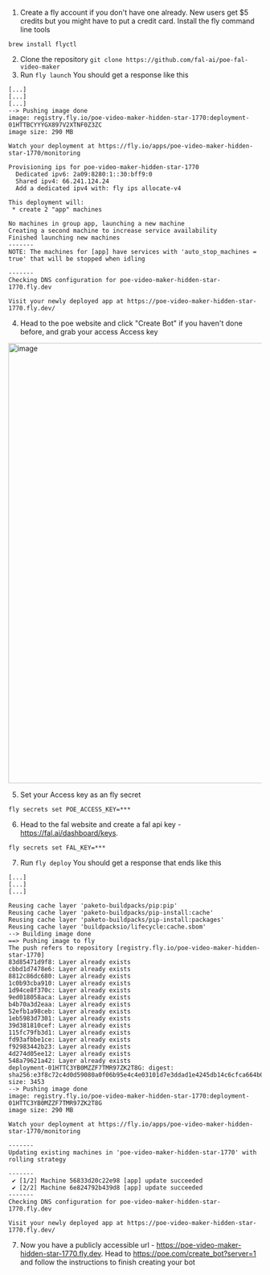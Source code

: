 1) Create a fly account if you don't have one already. New users get $5 credits but you might have to put a credit card. Install the fly command line tools
```
brew install flyctl
```
2) Clone the repository `git clone https://github.com/fal-ai/poe-fal-video-maker`
3) Run `fly launch`
You should get a response like this 

```
[...]
[...]
[...]
--> Pushing image done
image: registry.fly.io/poe-video-maker-hidden-star-1770:deployment-01HTTBCYYYGX897V2XTNF0Z3ZC
image size: 290 MB

Watch your deployment at https://fly.io/apps/poe-video-maker-hidden-star-1770/monitoring

Provisioning ips for poe-video-maker-hidden-star-1770
  Dedicated ipv6: 2a09:8280:1::30:bff9:0
  Shared ipv4: 66.241.124.24
  Add a dedicated ipv4 with: fly ips allocate-v4

This deployment will:
 * create 2 "app" machines

No machines in group app, launching a new machine
Creating a second machine to increase service availability
Finished launching new machines
-------
NOTE: The machines for [app] have services with 'auto_stop_machines = true' that will be stopped when idling

-------
Checking DNS configuration for poe-video-maker-hidden-star-1770.fly.dev

Visit your newly deployed app at https://poe-video-maker-hidden-star-1770.fly.dev/
```
4) Head to the poe website and click "Create Bot" if you haven't done before, and grab your access Access key
   
<img width="874" alt="image" src="https://github.com/fal-ai/poe-fal-video-maker/assets/1714827/e78e2918-d275-4b21-abcf-dae6b68b2e16">

5) Set your Access key as an fly secret 

```
fly secrets set POE_ACCESS_KEY=***
```

6) Head to the fal website and create a fal api key - https://fal.ai/dashboard/keys.
```
fly secrets set FAL_KEY=***
```

7) Run `fly deploy`
You should get a response that ends like this 
```
[...]
[...]
[...]

Reusing cache layer 'paketo-buildpacks/pip:pip'
Reusing cache layer 'paketo-buildpacks/pip-install:cache'
Reusing cache layer 'paketo-buildpacks/pip-install:packages'
Reusing cache layer 'buildpacksio/lifecycle:cache.sbom'
--> Building image done
==> Pushing image to fly
The push refers to repository [registry.fly.io/poe-video-maker-hidden-star-1770]
83d85471d9f8: Layer already exists 
cbbd1d7478e6: Layer already exists 
8812c86dc680: Layer already exists 
1c0b93cba910: Layer already exists 
1d94ce8f370c: Layer already exists 
9ed018058aca: Layer already exists 
b4b70a3d2eaa: Layer already exists 
52efb1a98ceb: Layer already exists 
1eb5983d7301: Layer already exists 
39d381810cef: Layer already exists 
115fc79fb3d1: Layer already exists 
fd93afbbe1ce: Layer already exists 
f92983442b23: Layer already exists 
4d274d05ee12: Layer already exists 
548a79621a42: Layer already exists 
deployment-01HTTC3YB0MZZF7TMR97ZK2T8G: digest: sha256:e3f8c72c4d0d59080a0f06b95e4c4e03101d7e3ddad1e4245db14c6cfca664b0 size: 3453
--> Pushing image done
image: registry.fly.io/poe-video-maker-hidden-star-1770:deployment-01HTTC3YB0MZZF7TMR97ZK2T8G
image size: 290 MB

Watch your deployment at https://fly.io/apps/poe-video-maker-hidden-star-1770/monitoring

-------
Updating existing machines in 'poe-video-maker-hidden-star-1770' with rolling strategy

-------
 ✔ [1/2] Machine 56833d20c22e98 [app] update succeeded
 ✔ [2/2] Machine 6e824792b439d8 [app] update succeeded
-------
Checking DNS configuration for poe-video-maker-hidden-star-1770.fly.dev

Visit your newly deployed app at https://poe-video-maker-hidden-star-1770.fly.dev/
```
7) Now you have a publicly accessible url - https://poe-video-maker-hidden-star-1770.fly.dev. Head to https://poe.com/create_bot?server=1 and follow the instructions to finish creating your bot 
